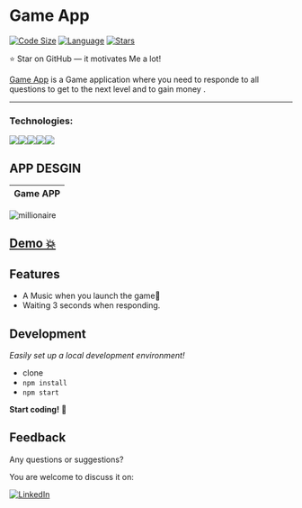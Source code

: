 # Game App

[![Code Size](https://img.shields.io/github/languages/code-size/aymenouer/Game-millionaire)](https://img.shields.io/github/languages/top/aymenouer/Game-millionaire)
[![Language](https://img.shields.io/github/languages/top/aymenouer/Game-millionaire)](https://img.shields.io/github/languages/top/aymenouer/Game-millionaire)
[![Stars](https://img.shields.io/github/stars/aymenouer/Game-millionairet?style=social)](https://img.shields.io/github/stars/aymenouer/Game-millionaire?style=social)


:star: Star on GitHub — it motivates Me a lot!

[Game App](https://aymengamequiz.herokuapp.com/) is a Game application where you need to responde to all questions to get to the next level and to gain money .

---
<h3>Technologies:</h3>
<a href="https://reactjs.org/"><img src="https://img.shields.io/badge/-React-313131?style=flat-square&labelColor=313131&logo=react&logoColor=white&color=313131"></img></a><a href="https://www.w3schools.com/html/html_intro.asp"><img src="https://img.shields.io/badge/-HTML5-313131?style=flat-square&labelColor=313131&logo=html5&logoColor=white&color=313131"></img></a><a href="https://www.w3schools.com/css/css_intro.asp"><img src="https://img.shields.io/badge/-CSS3-313131?style=flat-square&labelColor=313131&logo=css3&logoColor=white&color=313131"></img></a><a href="https://www.javascript.com"><img src="https://img.shields.io/badge/-Javascript-313131?style=flat-square&labelColor=313131&logo=javascript&logoColor=white&color=313131"></img></a><a href="https://code.visualstudio.com"><img src="https://img.shields.io/badge/-Visual Studio Code-313131?style=flat-square&labelColor=313131&logo=visual-studio-code&logoColor=white&color=313131"></img></a>

<!-- App DESGIN  -->
## APP DESGIN 
| Game APP |
| --- |
![millionaire](https://user-images.githubusercontent.com/49178153/160589117-346b167b-6dbc-41ce-9bc0-19d0b39e31e5.png)


## [Demo 💥](https://aymengamequiz.herokuapp.com/)

## Features

- A Music when you launch the game🌟
- Waiting 3 seconds when responding.


## Development

_Easily set up a local development environment!_

- clone
- `npm install`
- `npm start`


**Start coding!** 🎉


## Feedback 
Any questions or suggestions?

You are welcome to discuss it on:

[![LinkedIn](https://img.shields.io/badge/LinkedIn-0077B5?style=for-the-badge&logo=linkedin&logoColor=white)](https://www.linkedin.com/in/aymen-ouerghi-249632146/)

<br/>
<br/>
